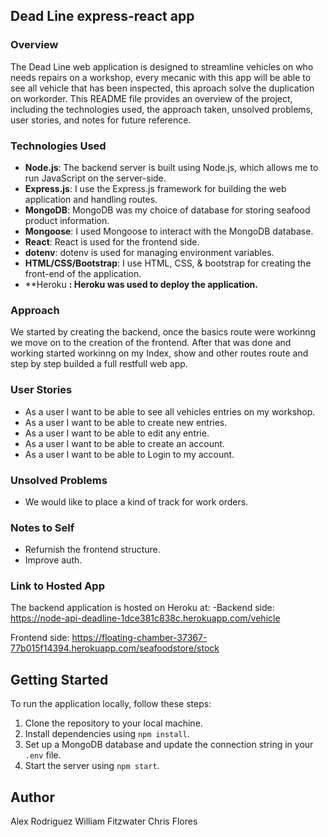 ## Dead Line express-react app

### Overview

The Dead Line web application is designed to streamline vehicles on who needs repairs on a workshop, every mecanic with this app will be able to see all vehicle that has been inspected, this aproach solve the duplication on workorder. This README file provides an overview of the project, including the technologies used, the approach taken, unsolved problems, user stories, and notes for future reference.


### Technologies Used

-   **Node.js**: The backend server is built using Node.js, which allows me to run JavaScript on the server-side.
-   **Express.js**: I use the Express.js framework for building the web application and handling routes.
-   **MongoDB**: MongoDB was my choice of database for storing seafood product information.
-   **Mongoose**: I used Mongoose to interact with the MongoDB database.
-   **React**: React is used for the frontend side.
-   **dotenv**: dotenv is used for managing environment variables.
-   **HTML/CSS/Bootstrap**: I use HTML, CSS, & bootstrap for creating the front-end of the application.
-   **Heroku **: Heroku was used to deploy the application.**

### Approach

We started by creating the backend, once the basics route were workinng we move on to the creation of the frontend.
After that was done and working started workinng on my Index, show and other routes route and step by step builded a full restfull web app.

### User Stories
- As a user I want to be able to see all vehicles entries on my workshop.
- As a user I want to be able to create new entries.
- As a user I want to be able to edit any entrie.
- As a user I want to be able to create an account.
- As a user I want to be able to Login to my account.

### Unsolved Problems

-   We would like to place a kind of track for work orders.


### Notes to Self

-   Refurnish the frontend structure.
-   Improve auth.

### Link to Hosted App
The backend application is hosted on Heroku at: 
-Backend side: https://node-api-deadline-1dce381c838c.herokuapp.com/vehicle

Frontend side: https://floating-chamber-37367-77b015f14394.herokuapp.com/seafoodstore/stock

## Getting Started

To run the application locally, follow these steps:

1.  Clone the repository to your local machine.
2.  Install dependencies using `npm install`.
3.  Set up a MongoDB database and update the connection string in your `.env` file.
4.  Start the server using `npm start`.

## Author
Alex Rodriguez
William Fitzwater
Chris Flores